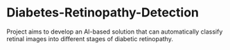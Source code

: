 # Diabetes-Retinopathy-Detection
Project aims to develop an AI-based solution that can automatically classify retinal images into different  stages of diabetic retinopathy.
